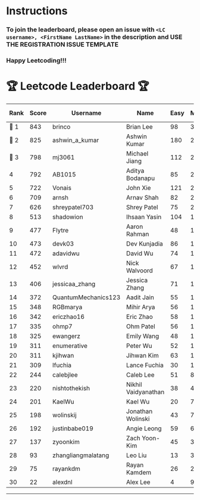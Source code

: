 # Instructions
### To join the leaderboard, please open an issue with `<LC username>, <FirstName LastName>` in the description and USE THE REGISTRATION ISSUE TEMPLATE
### Happy Leetcoding!!!


# 🏆 Leetcode Leaderboard 🏆

| Rank | Score | Username       | Name | Easy | Medium | Hard | Problems Solved |
|------|----------------|-----------------|-------------------|--------------|--------------|--------------|--------------|
| 🥇 1 | 843 | brinco | Brian Lee | 98 | 305 | 45 | 448 |
| 🥈 2 | 825 | ashwin_a_kumar | Ashwin Kumar | 180 | 288 | 23 | 491 |
| 🥉 3 | 798 | mj3061 | Michael Jiang | 112 | 277 | 44 | 433 |
| 4 | 792 | AB1015 | Aditya Bodanapu | 85 | 259 | 63 | 407 |
| 5 | 722 | Vonais | John Xie | 121 | 248 | 35 | 404 |
| 6 | 709 | arnsh | Arnav Shah | 82 | 231 | 55 | 368 |
| 7 | 626 | shreypatel703 | Shrey Patel | 75 | 232 | 29 | 336 |
| 8 | 513 | shadowion | Ihsaan Yasin | 104 | 173 | 21 | 298 |
| 9 | 477 | Flytre | Aaron Rahman | 48 | 153 | 41 | 242 |
| 10 | 473 | devk03 | Dev Kunjadia | 86 | 177 | 11 | 274 |
| 11 | 472 | adavidwu | David Wu | 74 | 157 | 28 | 259 |
| 12 | 452 | wlvrd | Nick Walvoord | 67 | 170 | 15 | 252 |
| 13 | 406 | jessicaa_zhang | Jessica Zhang | 71 | 142 | 17 | 230 |
| 14 | 372 | QuantumMechanics123 | Aadit Jain | 55 | 133 | 17 | 205 |
| 15 | 348 | RGBmarya | Mihir Arya | 56 | 113 | 22 | 191 |
| 16 | 342 | ericzhao16 | Eric Zhao | 58 | 127 | 10 | 195 |
| 17 | 335 | ohmp7 | Ohm Patel | 56 | 123 | 11 | 190 |
| 18 | 325 | ewangerz | Emily Wang | 48 | 110 | 19 | 177 |
| 19 | 311 | enumerative | Peter Wu | 52 | 110 | 13 | 175 |
| 20 | 311 | kjihwan | Jihwan Kim | 63 | 103 | 14 | 180 |
| 21 | 309 | lfuchia | Lance Fuchia | 30 | 129 | 7 | 166 |
| 22 | 244 | calebjlee | Caleb Lee | 51 | 83 | 9 | 143 |
| 23 | 220 | nishtothekish | Nikhil Vaidyanathan | 38 | 40 | 34 | 112 |
| 24 | 201 | KaelWu | Kael Wu | 20 | 71 | 13 | 104 |
| 25 | 198 | wolinskij | Jonathan Wolinski | 43 | 73 | 3 | 119 |
| 26 | 192 | justinbabe019 | Angie Leong | 59 | 62 | 3 | 124 |
| 27 | 137 | zyoonkim | Zach Yoon-Kim | 45 | 37 | 6 | 88 |
| 28 | 93 | zhangliangmalatang | Leo Liu | 13 | 37 | 2 | 52 |
| 29 | 75 | rayankdm | Rayan Kamdem | 26 | 23 | 1 | 50 |
| 30 | 22 | alexdnl | Alex Lee | 4 | 9 | 0 | 13 |
---